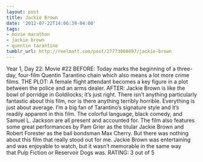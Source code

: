```yaml
---
layout: post
title: Jackie Brown
date: '2012-07-22T14:06:39-04:00'
tags:
- movie marathon
- jackie brown
- quentin tarantino
tumblr_url: http://reelmatt.com/post/27773060897/jackie-brown
---
```

Year 1, Day 22: Movie #22
BEFORE: Today marks the beginning of a three-day, four-film Quentin Tarantino chain which also means a lot more crime films.
THE PLOT: A female flight attendant becomes a key figure in a plot between the police and an arms dealer.
AFTER: Jackie Brown is like the bowl of porridge in Goldilocks; it’s just right. There isn’t anything particularly fantastic about this film, nor is there anything terribly horrible. Everything is just about average.
I’m a big fan of Tarantino’s signature style and it’s readily apparent in this film. The colorful language, black comedy, and Samuel L. Jackson are all present and accounted for. The film also features some great performances by Pam Grier as the titular Jackie Brown and Robert Forester as the bail bondsman Max Cherry. But there was nothing about this film that really stood out for me. Jackie Brown was entertaining and was enjoyable to watch, but it wasn’t memorable in the same way that Pulp Fiction or Reservoir Dogs was.
RATING: 3 out of 5
